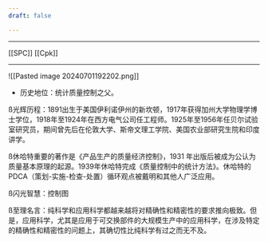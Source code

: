 ```yaml
---
draft: false

---
```

---

[[SPC]] [[Cpk]]

---


![[Pasted image 20240701192202.png]]

- 历史地位：统计质量控制之父。

ß光辉历程：1891出生于美国伊利诺伊州的新坎顿，1917年获得加州大学物理学博士学位，1918年至1924年在西方电气公司任工程师。1925年至1956年任贝尔试验室研究员，期间曾先后在伦敦大学、斯帝文理工学院、美国农业部研究生院和印度讲学。

ß休哈特重要的著作是《产品生产的质量经济控制》，1931 年出版后被成为公认为质量基本原理的起源。1939年休哈特完成《质量控制中的统计方法》。休哈特的PDCA（策划-实施-检查-处置）循环观点被戴明和其他人广泛应用。

ß闪光智慧：控制图

ß至理名言：纯科学和应用科学都越来越将对精确性和精密性的要求推向极致。但是，应用科学，尤其是应用于可交换部件的大规模生产中的应用科学，在涉及特定的精确性和精密性的问题上，其确切性比纯科学有过之而无不及。